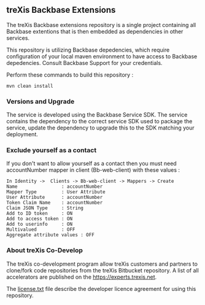 ## treXis Backbase Extensions
The treXis Backbase extensions repository is a single project containing all Backbase extentions that is then embedded as dependencies in other services.

This repository is utilizing Backbase depedencies, which require configuration of your local maven environment to have access to Backbase depedencies.  Consult Backbase Support for your credentials.

Perform these commands to build this repository :
```
mvn clean install
```

### Versions and Upgrade
The service is developed using the Backbase Service SDK.  The service contains the dependency to the correct service SDK used to package the service, update the dependency to upgrade this to the SDK matching your deployment.

### Exclude yourself as a contact
If you don't want to allow yourself as a contact then you must need accountNumber mapper in client (Bb-web-client) with these values :
```
In Identity ->  Clients -> Bb-web-client -> Mappers -> Create
Name                : accountNumber
Mapper Type         : User Attribute
User Attribute      : accountNumber
Token Claim Name    : accountNumber
Claim JSON Type     : String
Add to ID token     : ON
Add to access token : ON
Add to userinfo     : ON
Multivalued         : OFF
Aggregate attribute values : OFF
```

### About treXis Co-Develop
The treXis co-development program allow treXis customers and partners to clone/fork code repositories from the treXis Bitbucket repository.  A list of all accelerators are published on the https://experts.trexis.net.

The <a href="license.txt">license.txt</a> file describe the developer licence agreement for using this repository.